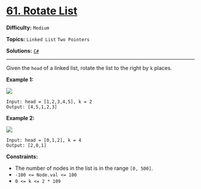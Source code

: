 # [61. Rotate List](https://leetcode.com/problems/rotate-list/)

**Difficulty:** `Medium`

**Topics:** `Linked List` `Two Pointers`

**Solutions:** [`C#`](../../src/csharp/challenges/Problems/RotateList.cs)

---

Given the `head` of a linked list, rotate the list to the right by `k` places.

**Example 1:**

![](https://assets.leetcode.com/uploads/2020/11/13/rotate1.jpg)

```
Input: head = [1,2,3,4,5], k = 2
Output: [4,5,1,2,3]
```

**Example 2:**

![](https://assets.leetcode.com/uploads/2020/11/13/roate2.jpg)

```
Input: head = [0,1,2], k = 4
Output: [2,0,1]
```

**Constraints:**

* The number of nodes in the list is in the range `[0, 500]`.
* `-100 <= Node.val <= 100`
* `0 <= k <= 2 * 109`